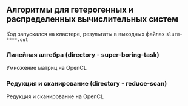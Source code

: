 ## Алгоритмы для гетерогенных и распределенных вычислительных систем

Код запускался на кластере, результаты в выходных файлах `slurm-****.out`

### Линейная алгебра (directory - super-boring-task)
Умножение матриц на OpenCL

### Редукция и сканирование (directory - reduce-scan)
Редукция и сканирование на OpenCL